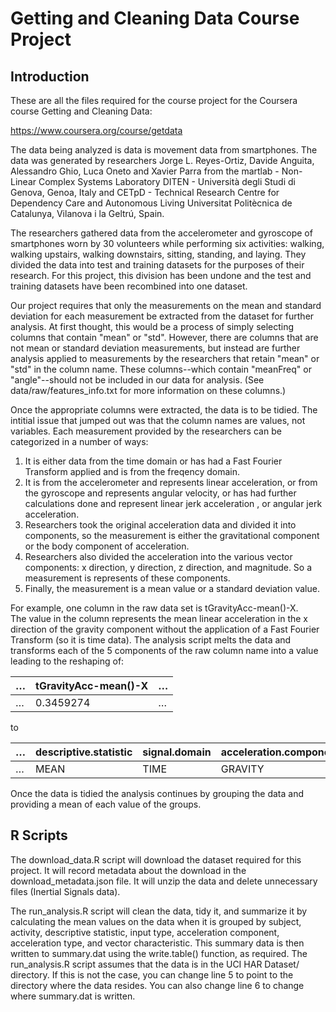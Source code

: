 # Getting and Cleaning Data Course Project

## Introduction
These are all the files required for the course project for the Coursera
course Getting and Cleaning Data:

https://www.coursera.org/course/getdata

The data being analyzed is data is movement data from smartphones.  The
data was generated by researchers Jorge L. Reyes-Ortiz, Davide Anguita,
Alessandro Ghio, Luca Oneto and Xavier Parra from the 
martlab - Non-Linear Complex Systems Laboratory
DITEN - Università degli Studi di Genova, Genoa, Italy and
CETpD - Technical Research Centre for Dependency Care and Autonomous Living
Universitat Politècnica de Catalunya, Vilanova i la Geltrú, Spain.

The researchers gathered data from the accelerometer and gyroscope
of smartphones worn by 30 volunteers while performing six activities:
walking, walking upstairs, walking downstairs, sitting, standing,
and laying.  They divided the data into test and training datasets
for the purposes of their research.  For this project, this division
has been undone and the test and training datasets have been recombined
into one dataset.

Our project requires that only the measurements on the mean and 
standard deviation for each measurement be extracted from the dataset 
for further analysis.  At first thought, this would be a process of
simply selecting columns that contain "mean" or "std".  However,
there are columns that are not mean or standard deviation measurements,
but instead are further analysis applied to measurements by the researchers
that retain "mean" or "std" in the column name.  These columns--which contain
"meanFreq" or "angle"--should not be included in our data for analysis.
(See data/raw/features_info.txt for more information on these columns.)

Once the appropriate columns were extracted, the data is to be tidied.
The intitial issue that jumped out was that the column names are values,
not variables.  Each measurement provided by the researchers can
be categorized in a number of ways:

1.  It is either data from the time domain or has had a Fast Fourier Transform 
applied and is from the freqency domain.
2.  It is from the accelerometer and represents linear 
acceleration, or from the gyroscope and represents angular velocity, 
or has had further calculations done and represent linear jerk acceleration
, or angular jerk acceleration.
3.  Researchers took the original acceleration data and divided it into
components, so the measurement is either the gravitational component or the
body component of acceleration.
4.  Researchers also divided the acceleration into the various vector
components: x direction, y direction, z direction, and magnitude.  So
a measurement is represents of these components.
5.  Finally, the measurement is a mean value or a standard deviation
value.

For example, one column in the raw data set is tGravityAcc-mean()-X.  
The value in the column represents the mean linear 
acceleration in the x direction of the gravity component without
the application of a Fast Fourier Transform (so it is time data).
The analysis script melts the data and transforms each of the 5 components
of the raw column name into a value leading to the reshaping of:

<table>
<thead><tr><th>&#8230;</th><th>tGravityAcc-mean()-X</th><th>&#8230;</th></tr></thead>
<tbody<tr><td>&#8230;</td><td>0.3459274</td><td>&#8230;</td></tr></tbody>
</table>

to

<table>
<thead>
<tr>
<th>&#8230; </th>
<th>descriptive.statistic</th>
<th>signal.domain</th>
<th>acceleration.component</th>
<th>acceleration.type</th>
<th>vector.characteristic</th>
<th>value</th>
<th>&#8230;</th>
</tr>
</thead>
<tbody>
<td>&#8230; </td>
<td>MEAN</td>
<td>TIME</td>
<td>GRAVITY</td>
<td>LINEAR</td>
<td>X</td>
<td>0.3459274</td>
<td>&#8230;</td>
</tr>
</tbody>
</table>

Once the data is tidied the analysis continues by grouping the data and
providing a mean of each value of the groups.

## R Scripts

The download_data.R script will download the dataset required for this 
project.  It will record metadata about the download in the
download_metadata.json file. It will unzip the data and delete 
unnecessary files (Inertial Signals data).  

The run_analysis.R script will clean the data, tidy it, and summarize it
by calculating the mean values on the data when it is
grouped by subject, activity, descriptive 
statistic, input type, acceleration component, acceleration type, and
vector characteristic.  This summary data is then written to 
summary.dat using the write.table() function, as required. The 
run_analysis.R script assumes that the data is in the UCI HAR Dataset/
directory.  If this is not the case, you can change line 5 to point
to the directory where the data resides.  You can also change line 6
to change where summary.dat is written.


